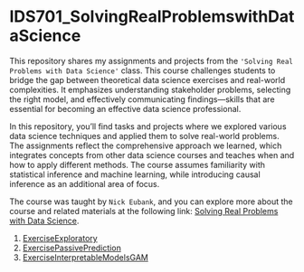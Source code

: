 # IDS701_SolvingRealProblemswithDataScience
 
This repository shares my assignments and projects from the `'Solving Real Problems with Data Science'` class. This course challenges students to bridge the gap between theoretical data science exercises and real-world complexities. It emphasizes understanding stakeholder problems, selecting the right model, and effectively communicating findings—skills that are essential for becoming an effective data science professional.

In this repository, you’ll find tasks and projects where we explored various data science techniques and applied them to solve real-world problems. The assignments reflect the comprehensive approach we learned, which integrates concepts from other data science courses and teaches when and how to apply different methods. The course assumes familiarity with statistical inference and machine learning, while introducing causal inference as an additional area of focus.

The course was taught by `Nick Eubank`, and you can explore more about the course and related materials at the following link: [Solving Real Problems with Data Science](https://ds4humans.com/landing_page.html).

 
1.  [ExerciseExploratory](https://github.com/BarbaraPFloresRios/IDS701_UnifyingDataScience_CausalInference/blob/main/20240201_ExerciseExploratory/Exercise_exploratory.ipynb)
2. [ExercisePassivePrediction](https://github.com/BarbaraPFloresRios/IDS701_UnifyingDataScience_CausalInference/blob/main/20240227_ExercisePassivePrediction/Exercise_passive_prediction.ipynb)
3. [ExerciseInterpretableModelsGAM](https://github.com/BarbaraPFloresRios/IDS701_UnifyingDataScience_CausalInference/blob/main/20240305_ExerciseInterpretableModelsGAM/exercise_interpretable.ipynb)
